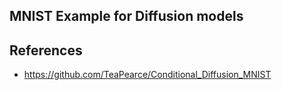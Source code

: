 ## MNIST Example for Diffusion models


## References
- https://github.com/TeaPearce/Conditional_Diffusion_MNIST
